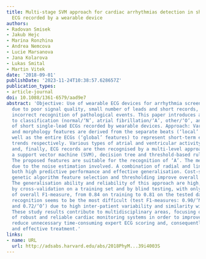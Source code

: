 ```yaml
---
title: Multi-stage SVM approach for cardiac arrhythmias detection in short single-lead
  ECG recorded by a wearable device
authors:
- Radovan Smisek
- Jakub Hejc
- Marina Ronzhina
- Andrea Nemcova
- Lucie Marsanova
- Jana Kolarova
- Lukas Smital
- Martin Vitek
date: '2018-09-01'
publishDate: '2023-11-24T10:38:57.628657Z'
publication_types:
- article-journal
doi: 10.1088/1361-6579/aad9e7
abstract: 'Objective: Use of wearable ECG devices for arrhythmia screening is  limited
  due to poor signal quality, small number of leads and short records, leading to
  incorrect recognition of pathological events. This paper introduces a novel approach
  to classification (normal/‘N’, atrial fibrillation/‘A’, other/‘O’, and noisy/‘P’)
  of short single-lead ECGs recorded by wearable devices. Approach: Various rhythm
  and morphology features are derived from the separate beats (‘local’ features) as
  well as the entire ECGs (‘global’ features) to represent short-term events and general
  trends respectively. Various types of atrial and ventricular activity, heart beats
  and, finally, ECG records are then recognised by a multi-level approach combining
  a support vector machine (SVM), decision tree and threshold-based rules. Main results:
  The proposed features are suitable for the recognition of ‘A’. The method is robust
  due to the noise estimation involved. A combination of radial and linear SVMs ensures
  both high predictive performance and effective generalisation. Cost-sensitive learning,
  genetic algorithm feature selection and thresholding improve overall performance.
  The generalisation ability and reliability of this approach are high, as verified
  by cross-validation on a training set and by blind testing, with only a slight decrease
  of overall F1-measure, from 0.84 on training to 0.81 on the tested dataset. ‘O’
  recognition seems to be the most difficult (test F1-measures: 0.90/‘N’, 0.81/‘A’
  and 0.72/‘O’) due to high inter-patient variability and similarity with ‘N’. Significance:
  These study results contribute to multidisciplinary areas, focusing on creation
  of robust and reliable cardiac monitoring systems in order to improve diagnosis,
  reduce unnecessary time-consuming expert ECG scoring and, consequently, ensure timely
  and effective treatment.'
links:
- name: URL
  url: http://adsabs.harvard.edu/abs/2018PhyM...39i4003S
---
```

